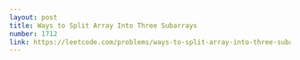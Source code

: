 ```yaml
---
layout: post
title: Ways to Split Array Into Three Subarrays
number: 1712
link: https://leetcode.com/problems/ways-to-split-array-into-three-subarrays
---
```

